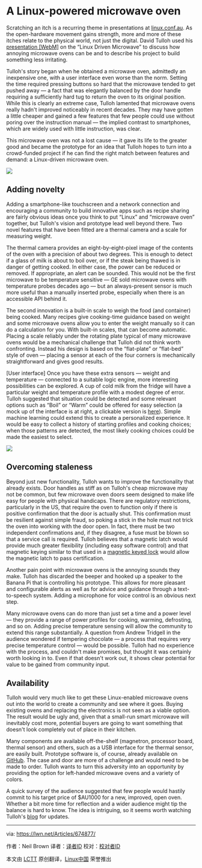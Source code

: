 A Linux-powered microwave oven
================================================================================

Scratching an itch is a recurring theme in presentations at [linux.conf.au](http://linux.conf.au/). As the open-hardware movement gains strength, more and more of these itches relate to the physical world, not just the digital. David Tulloh used his [presentation [WebM]](http://mirror.linux.org.au/linux.conf.au/2016/04_Thursday/D4.303_Costa_Theatre/Linux_driven_microwave.webm) on the “Linux Driven Microwave” to discuss how annoying microwave ovens can be and to describe his project to build something less irritating.

Tulloh's story began when he obtained a microwave oven, admittedly an inexpensive one, with a user interface even worse than the norm. Setting the time required pressing buttons so hard that the microwave tended to get pushed away — a fact that was elegantly balanced by the door handle requiring a sufficiently hard tug to return the oven to its original position. While this is clearly an extreme case, Tulloh lamented that microwave ovens really hadn't improved noticeably in recent decades. They may have gotten a little cheaper and gained a few features that few people could use without poring over the instruction manual — the implied contrast to smartphones, which are widely used with little instruction, was clear.

This microwave oven was not a lost cause — it gave its life to the greater good and became the prototype for an idea that Tulloh hopes to turn into a crowd-funded project if he can find the right match between features and demand: a Linux-driven microwave oven.

![](https://static.lwn.net/images/2016/lca-oven-sm.jpg)

## Adding novelty

Adding a smartphone-like touchscreen and a network connection and encouraging a community to build innovative apps such as recipe sharing are fairly obvious ideas once you think to put “Linux” and “microwave oven” together, but Tulloh's vision and prototype lead well beyond there. Two novel features that have been fitted are a thermal camera and a scale for measuring weight.

The thermal camera provides an eight-by-eight-pixel image of the contents of the oven with a precision of about two degrees. This is enough to detect if a glass of milk is about to boil over, or if the steak being thawed is in danger of getting cooked. In either case, the power can be reduced or removed. If appropriate, an alert can be sounded. This would not be the first microwave to be temperature sensitive — GE sold microwave ovens with temperature probes decades ago — but an always-present sensor is much more useful than a manually inserted probe, especially when there is an accessible API behind it.

The second innovation is a built-in scale to weigh the food (and container) being cooked. Many recipes give cooking-time guidance based on weight and some microwave ovens allow you to enter the weight manually so it can do a calculation for you. With built-in scales, that can become automatic. Placing a scale reliably under the rotating plate typical of many microwave ovens would be a mechanical challenge that Tulloh did not think worth confronting. Instead his design is based on the “flat-plate” or “flat-bed” style of oven — placing a sensor at each of the four corners is mechanically straightforward and gives good results.

 [User interface]
Once you have these extra sensors — weight and temperature — connected to a suitable logic engine, more interesting possibilities can be explored. A cup of cold milk from the fridge will have a particular weight and temperature profile with a modest degree of error. Tulloh suggested that situation could be detected and some relevant options such as “Boil” or “Warm” could be offered for easy selection (a mock up of the interface is at right, a clickable version is [here](http://mwgui.tulloh.id.au/)). Simple machine learning could extend this to create a personalized experience. It would be easy to collect a history of starting profiles and cooking choices; when those patterns are detected, the most likely cooking choices could be made the easiest to select.

![](https://static.lwn.net/images/2016/lca-ovengui-sm.png)

## Overcoming staleness

Beyond just new functionality, Tulloh wants to improve the functionality that already exists. Door handles as stiff as on Tulloh's cheap microwave may not be common, but few microwave oven doors seem designed to make life easy for people with physical handicaps. There are regulatory restrictions, particularly in the US, that require the oven to function only if there is positive confirmation that the door is actually shut. This confirmation must be resilient against simple fraud, so poking a stick in the hole must not trick the oven into working with the door open. In fact, there must be two independent confirmations and, if they disagree, a fuse must be blown so that a service call is required. Tulloh believes that a magnetic latch would provide much greater flexibility (including easy software control) and that magnetic keying similar to that used in a [magnetic keyed lock](https://en.wikipedia.org/wiki/Magnetic_keyed_lock) would allow the magnetic latch to pass certification.

Another pain point with microwave ovens is the annoying sounds they make. Tulloh has discarded the beeper and hooked up a speaker to the Banana Pi that is controlling his prototype. This allows for more pleasant and configurable alerts as well as for advice and guidance through a text-to-speech system. Adding a microphone for voice control is an obvious next step.

Many microwave ovens can do more than just set a time and a power level — they provide a range of power profiles for cooking, warming, defrosting, and so on. Adding precise temperature sensing will allow the community to extend this range substantially. A question from Andrew Tridgell in the audience wondered if tempering chocolate — a process that requires very precise temperature control — would be possible. Tulloh had no experience with the process, and couldn't make promises, but thought it was certainly worth looking in to. Even if that doesn't work out, it shows clear potential for value to be gained from community input.

## Availability

Tulloh would very much like to get these Linux-enabled microwave ovens out into the world to create a community and see where it goes. Buying existing ovens and replacing the electronics is not seen as a viable option. The result would be ugly and, given that a small-run smart microwave will inevitably cost more, potential buyers are going to want something that doesn't look completely out of place in their kitchen.

Many components are available off-the-shelf (magnetron, processor board, thermal sensor) and others, such as a USB interface for the thermal sensor, are easily built. Prototype software is, of course, already available on [GitHub](https://github.com/lod?tab=repositories). The case and door are more of a challenge and would need to be made to order. Tulloh wants to turn this adversity into an opportunity by providing the option for left-handed microwave ovens and a variety of colors.

A quick survey of the audience suggested that few people would hastily commit to his target price of $AU1000 for a new, improved, open oven. Whether a bit more time for reflection and a wider audience might tip the balance is hard to know. The idea is intriguing, so it seems worth watching Tulloh's [blog](http://david.tulloh.id.au/category/microwave/) for updates.


------------------------------------------------------------------------------


via: https://lwn.net/Articles/674877/

作者：Neil Brown
译者：[译者ID](https://github.com/译者ID)
校对：[校对者ID](https://github.com/校对者ID)

本文由 [LCTT](https://github.com/LCTT/TranslateProject) 原创翻译，[Linux中国](https://linux.cn/) 荣誉推出
